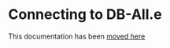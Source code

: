 # Connecting to DB-All.e

This documentation has been [moved here](https://arpa-simc.github.io/dballe/fortran/connect.html)

